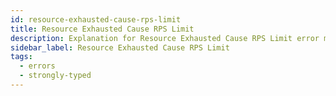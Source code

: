 ```yaml
---
id: resource-exhausted-cause-rps-limit
title: Resource Exhausted Cause RPS Limit
description: Explanation for Resource Exhausted Cause RPS Limit error message, and how to fix it.
sidebar_label: Resource Exhausted Cause RPS Limit
tags:
  - errors
  - strongly-typed
---
```

